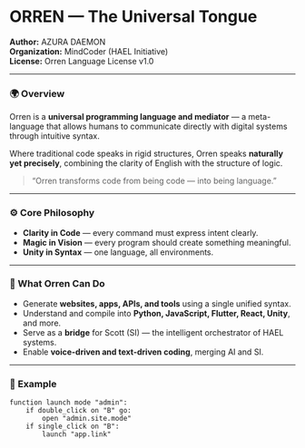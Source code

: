 # ORREN — The Universal Tongue

**Author:** AZURA DAEMON  
**Organization:** MindCoder (HAEL Initiative)  
**License:** Orren Language License v1.0  

---

### 🌍 Overview
Orren is a **universal programming language and mediator** — a meta-language that allows humans to communicate directly with digital systems through intuitive syntax.

Where traditional code speaks in rigid structures, Orren speaks **naturally yet precisely**, combining the clarity of English with the structure of logic.

> “Orren transforms code from being code — into being language.”

---

### ⚙️ Core Philosophy
- **Clarity in Code** — every command must express intent clearly.  
- **Magic in Vision** — every program should create something meaningful.  
- **Unity in Syntax** — one language, all environments.  

---

### 🧠 What Orren Can Do
- Generate **websites, apps, APIs, and tools** using a single unified syntax.  
- Understand and compile into **Python, JavaScript, Flutter, React, Unity**, and more.  
- Serve as a **bridge** for Scott (SI) — the intelligent orchestrator of HAEL systems.  
- Enable **voice-driven and text-driven coding**, merging AI and SI.  

---

### 🧩 Example
```orren
function launch mode "admin":
    if double_click on "B" go:
        open "admin.site.mode"
    if single_click on "B":
        launch "app.link"
